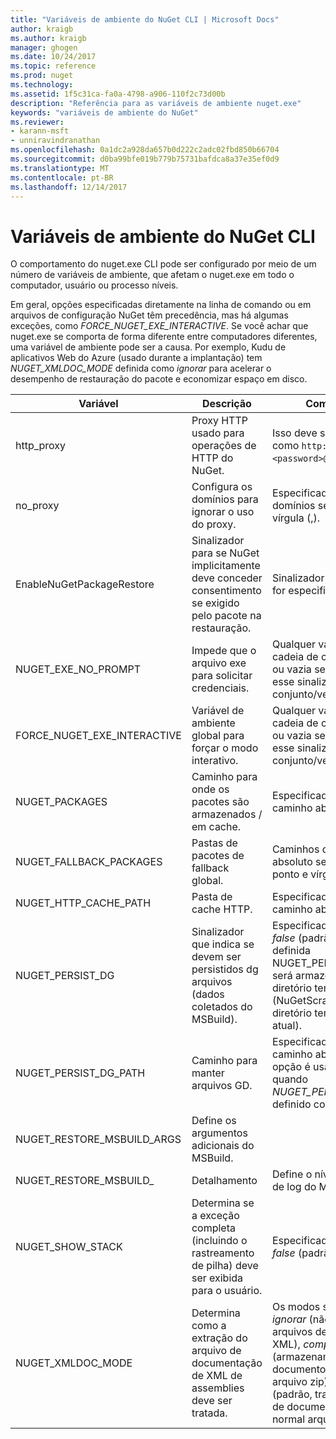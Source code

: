 ```yaml
---
title: "Variáveis de ambiente do NuGet CLI | Microsoft Docs"
author: kraigb
ms.author: kraigb
manager: ghogen
ms.date: 10/24/2017
ms.topic: reference
ms.prod: nuget
ms.technology: 
ms.assetid: 1f5c31ca-fa0a-4798-a906-110f2c73d00b
description: "Referência para as variáveis de ambiente nuget.exe"
keywords: "variáveis de ambiente do NuGet"
ms.reviewer:
- karann-msft
- unniravindranathan
ms.openlocfilehash: 0a1dc2a928da657b0d222c2adc02fbd850b66704
ms.sourcegitcommit: d0ba99bfe019b779b75731bafdca8a37e35ef0d9
ms.translationtype: MT
ms.contentlocale: pt-BR
ms.lasthandoff: 12/14/2017
---
```

# <a name="nuget-cli-environment-variables"></a>Variáveis de ambiente do NuGet CLI

O comportamento do nuget.exe CLI pode ser configurado por meio de um número de variáveis de ambiente, que afetam o nuget.exe em todo o computador, usuário ou processo níveis.

Em geral, opções especificadas diretamente na linha de comando ou em arquivos de configuração NuGet têm precedência, mas há algumas exceções, como *FORCE_NUGET_EXE_INTERACTIVE*. Se você achar que nuget.exe se comporta de forma diferente entre computadores diferentes, uma variável de ambiente pode ser a causa. Por exemplo, Kudu de aplicativos Web do Azure (usado durante a implantação) tem *NUGET_XMLDOC_MODE* definida como *ignorar* para acelerar o desempenho de restauração do pacote e economizar espaço em disco.

| Variável | Descrição | Comentários |
| --- | --- | --- |
| http_proxy | Proxy HTTP usado para operações de HTTP do NuGet. | Isso deve ser especificado como `http://<username>:<password>@proxy.com`. |
| no_proxy | Configura os domínios para ignorar o uso do proxy. | Especificado como domínios separados por vírgula (,). |
| EnableNuGetPackageRestore | Sinalizador para se NuGet implicitamente deve conceder consentimento se exigido pelo pacote na restauração. | Sinalizador especificado for especificado | como *true* ou *1*, qualquer outro valor tratado como sinalizador não definido. |
| NUGET_EXE_NO_PROMPT | Impede que o arquivo exe para solicitar credenciais.| Qualquer valor exceto a cadeia de caracteres nula ou vazia será tratada como esse sinalizador conjunto/verdadeiro. |
FORCE_NUGET_EXE_INTERACTIVE | Variável de ambiente global para forçar o modo interativo. | Qualquer valor exceto a cadeia de caracteres nula ou vazia será tratada como esse sinalizador conjunto/verdadeiro. |
| NUGET_PACKAGES | Caminho para onde os pacotes são armazenados / em cache. | Especificado como um caminho absoluto. |
| NUGET_FALLBACK_PACKAGES | Pastas de pacotes de fallback global. | Caminhos de pasta absoluto separados por ponto e vírgula (;). |
| NUGET_HTTP_CACHE_PATH | Pasta de cache HTTP. | Especificado como um caminho absoluto. |
| NUGET_PERSIST_DG | Sinalizador que indica se devem ser persistidos dg arquivos (dados coletados do MSBuild). | Especificado como *true* ou *false* (padrão), se não definida NUGET_PERSIST_DG_PATH será armazenado para o diretório temporário (NuGetScratch pasta no diretório temp de ambiente atual). |
| NUGET_PERSIST_DG_PATH | Caminho para manter arquivos GD. | Especificado como um caminho absoluto, essa opção é usado apenas quando *NUGET_PERSIST_DG* é definido como true. |
| NUGET_RESTORE_MSBUILD_ARGS | Define os argumentos adicionais do MSBuild. |
| NUGET_RESTORE_MSBUILD_| Detalhamento |Define o nível de detalhes de log do MSBuild. | O padrão é *silencioso* ("/ v: p"). Os valores possíveis *q [uiet]*, *m [ínimo]*, *n [ormal]*, *d [etailed]*, e *diag [nostic]*. |
| NUGET_SHOW_STACK | Determina se a exceção completa (incluindo o rastreamento de pilha) deve ser exibida para o usuário. | Especificado como *true* ou *false* (padrão). |
| NUGET_XMLDOC_MODE | Determina como a extração do arquivo de documentação de XML de assemblies deve ser tratada. | Os modos suportados são *ignorar* (não extraia os arquivos de documentação XML), *compactar* (armazenam arquivos de documento XML como um arquivo zip) ou *nenhum* (padrão, trate os arquivos de documentos XML como normal arquivos). |
